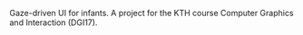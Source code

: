 Gaze-driven UI for infants. A project for the KTH course Computer Graphics and Interaction (DGI17).
